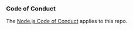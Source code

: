### Code of Conduct

The [Node.js Code of Conduct][] applies to this repo.

[Node.js code of conduct]:
  https://github.com/nodejs/node/blob/master/CODE_OF_CONDUCT.md
